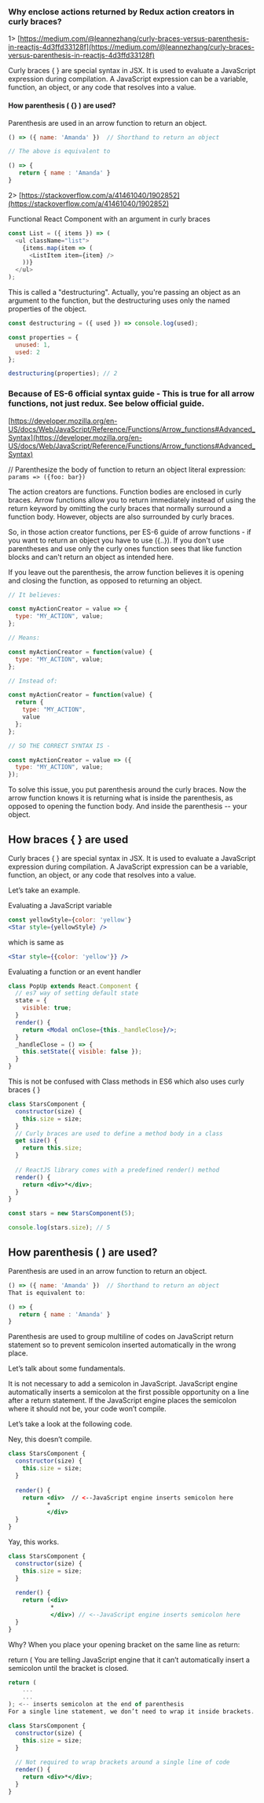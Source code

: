 ### Why enclose actions returned by Redux action creators in curly braces?

1> [https://medium.com/@leannezhang/curly-braces-versus-parenthesis-in-reactjs-4d3ffd33128f](https://medium.com/@leannezhang/curly-braces-versus-parenthesis-in-reactjs-4d3ffd33128f)

Curly braces { } are special syntax in JSX. It is used to evaluate a JavaScript expression during compilation. A JavaScript expression can be a variable, function, an object, or any code that resolves into a value.

#### How parenthesis ( {} ) are used?

Parenthesis are used in an arrow function to return an object.

```js
() => ({ name: 'Amanda' })  // Shorthand to return an object

// The above is equivalent to

() => {
   return { name : 'Amanda' }
}
```

2> [https://stackoverflow.com/a/41461040/1902852](https://stackoverflow.com/a/41461040/1902852)

Functional React Component with an argument in curly braces

```js
const List = ({ items }) => (
  <ul className="list">
    {items.map(item => (
      <ListItem item={item} />
    ))}
  </ul>
);
```

This is called a "destructuring". Actually, you're passing an object as an argument to the function, but the destructuring uses only the named properties of the object.

```js
const destructuring = ({ used }) => console.log(used);

const properties = {
  unused: 1,
  used: 2
};

destructuring(properties); // 2
```

### Because of ES-6 official syntax guide - This is true for all arrow functions, not just redux. See below official guide.

[https://developer.mozilla.org/en-US/docs/Web/JavaScript/Reference/Functions/Arrow_functions#Advanced_Syntax](https://developer.mozilla.org/en-US/docs/Web/JavaScript/Reference/Functions/Arrow_functions#Advanced_Syntax)

// Parenthesize the body of function to return an object literal expression:
`params => ({foo: bar})`

The action creators are functions. Function bodies are enclosed in curly braces. Arrow functions allow you to return immediately instead of using the return keyword by omitting the curly braces that normally surround a function body. However, objects are also surrounded by curly braces.

So, in those action creator functions, per ES-6 guide of arrow functions - if you want to return an object you have to use ({..}). If you don't use parentheses and use only the curly ones function sees that like function blocks and can't return an object as intended here.

If you leave out the parenthesis, the arrow function believes it is opening and closing the function, as opposed to returning an object.

```js
// It believes:

const myActionCreator = value => {
  type: "MY_ACTION", value;
};

// Means:

const myActionCreator = function(value) {
  type: "MY_ACTION", value;
};

// Instead of:

const myActionCreator = function(value) {
  return {
    type: "MY_ACTION",
    value
  };
};

// SO THE CORRECT SYNTAX IS -

const myActionCreator = value => ({
  type: "MY_ACTION", value;
});
```

To solve this issue, you put parenthesis around the curly braces. Now the arrow function knows it is returning what is inside the parenthesis, as opposed to opening the function body. And inside the parenthesis -- your object.

## How braces { } are used
Curly braces { } are special syntax in JSX. It is used to evaluate a JavaScript expression during compilation. A JavaScript expression can be a variable, function, an object, or any code that resolves into a value.

Let’s take an example.

Evaluating a JavaScript variable
```jsx
const yellowStyle={color: 'yellow'} 
<Star style={yellowStyle} />
```
which is same as
```jsx
<Star style={{color: 'yellow'}} />
```
Evaluating a function or an event handler
```jsx
class PopUp extends React.Component {
  // es7 way of setting default state
  state = {
    visible: true;
  }
  render() {
    return <Modal onClose={this._handleClose}/>;
  }
  _handleClose = () => {
    this.setState({ visible: false });
  }
}
```
This is not be confused with Class methods in ES6 which also uses curly braces { }
```jsx
class StarsComponent {
  constructor(size) {
    this.size = size;
  }
  // Curly braces are used to define a method body in a class
  get size() {
    return this.size;
  }
  
  // ReactJS library comes with a predefined render() method
  render() {
    return <div>*</div>;
  }
}

const stars = new StarsComponent(5);

console.log(stars.size); // 5
```
## How parenthesis ( ) are used?
Parenthesis are used in an arrow function to return an object.
```jsx
() => ({ name: 'Amanda' })  // Shorthand to return an object
That is equivalent to:

() => {
   return { name : 'Amanda' }
}
```
Parenthesis are used to group multiline of codes on JavaScript return statement so to prevent semicolon inserted automatically in the wrong place.

Let’s talk about some fundamentals.

It is not necessary to add a semicolon in JavaScript. JavaScript engine automatically inserts a semicolon at the first possible opportunity on a line after a return statement. If the JavaScript engine places the semicolon where it should not be, your code won’t compile.

Let’s take a look at the following code.

Ney, this doesn’t compile.
```jsx
class StarsComponent {
  constructor(size) {
    this.size = size;
  }
  
  render() {
    return <div>  // <--JavaScript engine inserts semicolon here
           *
           </div>
  }
}
```
Yay, this works.
```jsx
class StarsComponent {
  constructor(size) {
    this.size = size;
  }
  
  render() {
    return (<div> 
            *
            </div>) // <--JavaScript engine inserts semicolon here
  }
}
```
Why? When you place your opening bracket on the same line as return:

return (
You are telling JavaScript engine that it can’t automatically insert a semicolon until the bracket is closed.
```jsx
return (
    ... 
    ...
); <-- inserts semicolon at the end of parenthesis
For a single line statement, we don’t need to wrap it inside brackets.

class StarsComponent {
  constructor(size) {
    this.size = size;
  }
  
  // Not required to wrap brackets around a single line of code
  render() {
    return <div>*</div>;
  }
}
```